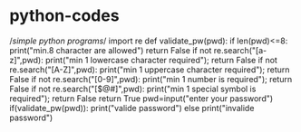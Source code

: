 # python-codes

/*simple python programs*/
import re
def validate_pw(pwd):
  if len(pwd)<=8:
   print("min.8 character are allowed")
   return False
  if not re.search("[a-z]",pwd):
   print("min 1 lowercase character required");
   return False
  if not re.search("[A-Z]",pwd):
   print("min 1 uppercase character required");
   return False
  if not re.search("[0-9]",pwd):
   print("min 1 number is required");
   return False 
   if not re.search("[$@#]",pwd):
   print("min 1 special symbol is required");
   return False
  return True
  pwd=input("enter your password")
  if(validate_pw(pwd)):
     print("valide password")
  else
    print("invalide password")
    
   
